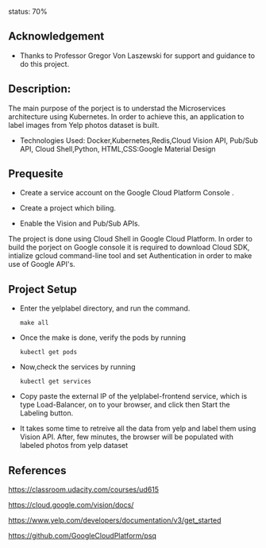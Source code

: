 status: 70%

## Acknowledgement 

* Thanks to Professor Gregor Von Laszewski for support and guidance to do this project. 

## Description:

The main purpose of the porject is to understad the Microservices architecture using Kubernetes. In order to achieve this, an application
to label images from Yelp photos dataset is built.

* Technologies Used: Docker,Kubernetes,Redis,Cloud Vision API, Pub/Sub API, Cloud Shell,Python, HTML,CSS:Google Material Design

## Prequesite

* Create a service account on the Google Cloud Platform Console .

* Create a project which biling.

* Enable the Vision and Pub/Sub APIs.

The project is done using Cloud Shell in Google Cloud Platform. In order to build the porject on Google console it is required to download 
Cloud SDK, intialize gcloud command-line tool and set Authentication in order to make use of Google API's.

## Project Setup

* Enter the yelplabel directory, and run the command.

   ``` make all ```

* Once the make is done, verify the pods by running 

	```kubectl get pods```

* Now,check the services by running

	```kubectl get services```

* Copy paste the external IP of the yelplabel-frontend service, which is type Load-Balancer, on to your browser, and click then Start the Labeling button.

* It takes some time to retreive all the data from yelp and label them using Vision API. After, few minutes, the browser will be populated with labeled photos from yelp dataset

## References

https://classroom.udacity.com/courses/ud615

https://cloud.google.com/vision/docs/

https://www.yelp.com/developers/documentation/v3/get_started

https://github.com/GoogleCloudPlatform/psq
